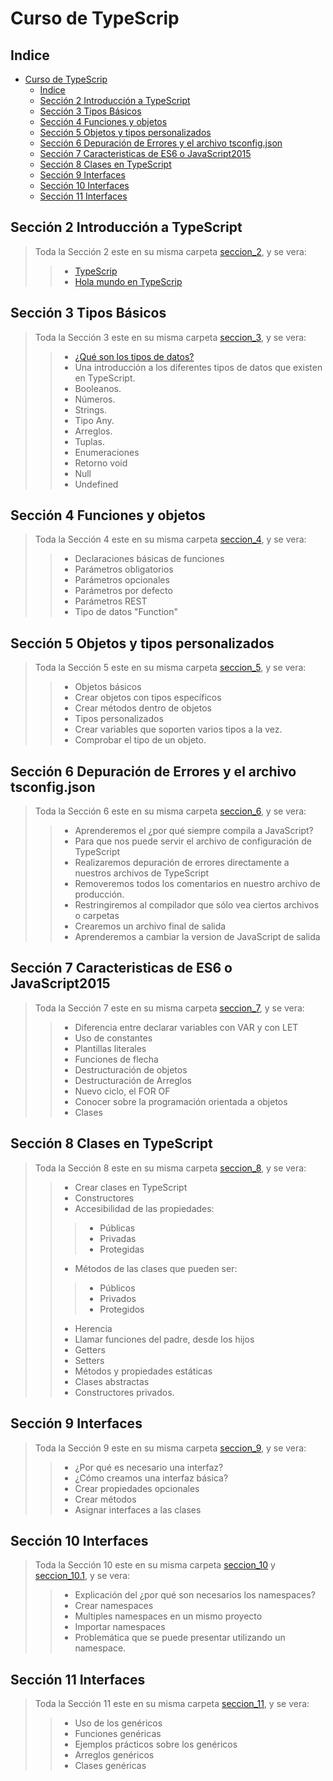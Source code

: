 # Curso de TypeScrip

## Indice

- [Curso de TypeScrip](#curso-de-typescrip)
  - [Indice](#indice)
  - [Sección 2 Introducción a TypeScript](#sección-2-introducción-a-typescript)
  - [Sección 3 Tipos Básicos](#sección-3-tipos-básicos)
  - [Sección 4 Funciones y objetos](#sección-4-funciones-y-objetos)
  - [Sección 5 Objetos y tipos personalizados](#sección-5-objetos-y-tipos-personalizados)
  - [Sección 6 Depuración de Errores y el archivo tsconfig.json](#sección-6-depuración-de-errores-y-el-archivo-tsconfigjson)
  - [Sección 7 Caracteristicas de ES6 o JavaScript2015](#sección-7-caracteristicas-de-es6-o-javascript2015)
  - [Sección 8 Clases en TypeScript](#sección-8-clases-en-typescript)
  - [Sección 9 Interfaces](#sección-9-interfaces)
  - [Sección 10 Interfaces](#sección-10-interfaces)
  - [Sección 11 Interfaces](#sección-11-interfaces)

## Sección 2 Introducción a TypeScript

> Toda la Sección 2 este en su misma carpeta [seccion_2](./seccion_02/), y se vera:
>
> > - [TypeScrip](./seccion_02/TypeScrip.md#typescrip)
> > - [Hola mundo en TypeScrip](./seccion_02/01_hola.mundo)

## Sección 3 Tipos Básicos

> Toda la Sección 3 este en su misma carpeta [seccion_3](./seccion_03/), y se vera:
>
> > - [¿Qué son los tipos de datos?](./seccion_03/TiposDeDatos.md#tipos-de-datos)
> > - Una introducción a los diferentes tipos de datos que existen en TypeScript.
> > - Booleanos.
> > - Números.
> > - Strings.
> > - Tipo Any.
> > - Arreglos.
> > - Tuplas.
> > - Enumeraciones
> > - Retorno void
> > - Null
> > - Undefined

## Sección 4 Funciones y objetos

> Toda la Sección 4 este en su misma carpeta [seccion_4](./seccion_04/), y se vera:
>
> > - Declaraciones básicas de funciones
> > - Parámetros obligatorios
> > - Parámetros opcionales
> > - Parámetros por defecto
> > - Parámetros REST
> > - Tipo de datos "Function"

## Sección 5 Objetos y tipos personalizados

> Toda la Sección 5 este en su misma carpeta [seccion_5](./seccion_05/), y se vera:
>
> > - Objetos básicos
> > - Crear objetos con tipos específicos
> > - Crear métodos dentro de objetos
> > - Tipos personalizados
> > - Crear variables que soporten varios tipos a la vez.
> > - Comprobar el tipo de un objeto.

## Sección 6 Depuración de Errores y el archivo tsconfig.json

> Toda la Sección 6 este en su misma carpeta [seccion_6](./seccion_06/README.md), y se vera:
>
> > - Aprenderemos el ¿por qué siempre compila a JavaScript?
> > - Para que nos puede servir el archivo de configuración de TypeScript
> > - Realizaremos depuración de errores directamente a nuestros archivos de TypeScript
> > - Removeremos todos los comentarios en nuestro archivo de producción.
> > - Restringiremos al compilador que sólo vea ciertos archivos o carpetas
> > - Crearemos un archivo final de salida
> > - Aprenderemos a cambiar la version de JavaScript de salida

## Sección 7 Caracteristicas de ES6 o JavaScript2015

> Toda la Sección 7 este en su misma carpeta [seccion_7](./seccion_07/), y se vera:
>
> > - Diferencia entre declarar variables con VAR y con LET
> > - Uso de constantes
> > - Plantillas literales
> > - Funciones de flecha
> > - Destructuración de objetos
> > - Destructuración de Arreglos
> > - Nuevo ciclo, el FOR OF
> > - Conocer sobre la programación orientada a objetos
> > - Clases

## Sección 8 Clases en TypeScript

> Toda la Sección 8 este en su misma carpeta [seccion_8](./seccion_08/), y se vera:
>
> > - Crear clases en TypeScript
> > - Constructores
> > - Accesibilidad de las propiedades:
> > > - Públicas
> > > - Privadas
> > > - Protegidas
> > - Métodos de las clases que pueden ser:
> > > - Públicos
> > > - Privados
> > > - Protegidos
> > - Herencia
> > - Llamar funciones del padre, desde los hijos
> > - Getters
> > - Setters
> > - Métodos y propiedades estáticas
> > - Clases abstractas
> > - Constructores privados.

## Sección 9 Interfaces

> Toda la Sección 9 este en su misma carpeta [seccion_9](./seccion_09/), y se vera:
>
> > - ¿Por qué es necesario una interfaz?
> > - ¿Cómo creamos una interfaz básica?
> > - Crear propiedades opcionales
> > - Crear métodos
> > - Asignar interfaces a las clases

## Sección 10 Interfaces

> Toda la Sección 10 este en su misma carpeta [seccion_10](./seccion_10/) y [seccion_10.1](./seccion_10.1/), y se vera:
>
> > - Explicación del ¿por qué son necesarios los namespaces?
> > - Crear namespaces
> > - Multiples namespaces en un mismo proyecto
> > - Importar namespaces
> > - Problemática que se puede presentar utilizando un namespace.


## Sección 11 Interfaces

> Toda la Sección 11 este en su misma carpeta [seccion_11](./seccion_11/), y se vera:
>
> > - Uso de los genéricos
> > - Funciones genéricas
> > - Ejemplos prácticos sobre los genéricos
> > - Arreglos genéricos
> > - Clases genéricas
>




